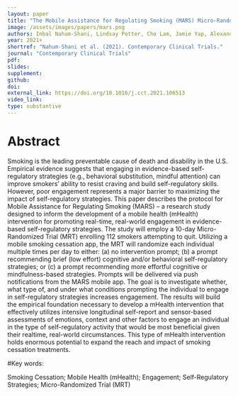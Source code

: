 ```yaml
---
layout: paper
title: "The Mobile Assistance for Regulating Smoking (MARS) Micro-Randomized Trial Design Protocol"
image: /assets/images/papers/mars.png
authors: Inbal Nahum-Shani, Lindsay Potter, Cho Lam, Jamie Yap, Alexander Moreno, Rebecca Stoffel, Zhenke Wu, Neng Wan, Walter Dempsey, Santosh Kumar, Emre Ertin, Susan Murphy, Jim Rehg, David Wetter
year: 2021+
shortref: "Nahum-Shani et al. (2021). Contemporary Clinical Trials."
journal: "Contemporary Clinical Trials"
pdf:
slides:
supplement:
github:
doi:
external_link: https://doi.org/10.1016/j.cct.2021.106513
video_link: 
type: substantive
---
```


# Abstract

Smoking is the leading preventable cause of death and disability in the U.S. Empirical evidence suggests that engaging in evidence-based self-regulatory strategies (e.g., behavioral substitution, mindful attention) can improve smokers’ ability to resist craving and build self-regulatory skills. However, poor engagement represents a major barrier to maximizing the impact of self-regulatory strategies. This paper describes the protocol for Mobile Assistance for Regulating Smoking (MARS) – a research study designed to inform the development of a mobile health (mHealth) intervention for promoting real-time, real-world engagement in evidence-based self-regulatory strategies. The study will employ a 10-day Micro-Randomized Trial (MRT) enrolling 112 smokers attempting to quit. Utilizing a mobile smoking cessation app, the MRT will randomize each individual multiple times per day to either: (a) no intervention prompt; (b) a prompt recommending brief (low effort) cognitive and/or behavioral self-regulatory strategies; or (c) a prompt recommending more effortful cognitive or mindfulness-based strategies. Prompts will be delivered via push notifications from the MARS mobile app. The goal is to investigate whether, what type of, and under what conditions prompting the individual to engage in self-regulatory strategies increases engagement. The results will build the empirical foundation necessary to develop a mHealth intervention that effectively utilizes intensive longitudinal self-report and sensor-based assessments of emotions, context and other factors to engage an individual in the type of self-regulatory activity that would be most beneficial given their realtime, real-world circumstances. This type of mHealth intervention holds enormous potential to expand the reach and impact of smoking cessation treatments.

#Key words: 

Smoking Cessation; Mobile Health (mHealth); Engagement; Self-Regulatory Strategies; Micro-Randomized Trial (MRT)